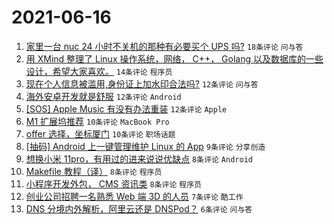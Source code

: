# 2021-06-16

1. [家里一台 nuc 24 小时不关机的那种有必要买个 UPS 吗?](https://www.v2ex.com/t/783637) `18条评论` `问与答`
1. [用 XMind 整理了 Linux 操作系统，网络， C++， Golang 以及数据库的一些设计，希望大家喜欢。](https://www.v2ex.com/t/783649) `14条评论` `程序员`
1. [现在个人信息被滥用,身份证上加水印合法吗?](https://www.v2ex.com/t/783639) `12条评论` `问与答`
1. [海外安卓开发就是舒服](https://www.v2ex.com/t/783635) `12条评论` `Android`
1. [[SOS] Apple Music 有没有办法重装](https://www.v2ex.com/t/783630) `12条评论` `Apple`
1. [M1 扩展坞推荐](https://www.v2ex.com/t/783638) `10条评论` `MacBook Pro`
1. [offer 选择，坐标厦门](https://www.v2ex.com/t/783631) `10条评论` `职场话题`
1. [[抽码] Android 上一键管理维护 Linux 的 App](https://www.v2ex.com/t/783655) `9条评论` `分享创造`
1. [想换小米 11pro，有用过的进来说说优缺点](https://www.v2ex.com/t/783663) `8条评论` `Android`
1. [Makefile 教程（译）](https://www.v2ex.com/t/783648) `8条评论` `程序员`
1. [小程序开发外包， CMS 资讯类](https://www.v2ex.com/t/783636) `8条评论` `程序员`
1. [创业公司招聘一名熟悉 Web 端 3D 的人员](https://www.v2ex.com/t/783632) `7条评论` `酷工作`
1. [DNS 分境内外解析，阿里云还是 DNSPod？](https://www.v2ex.com/t/783653) `6条评论` `问与答`
